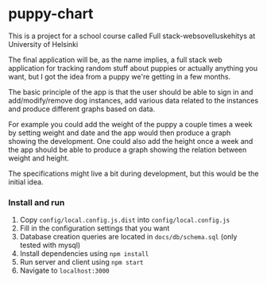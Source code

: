# puppy-chart
This is a project for a school course called Full stack-websovelluskehitys at University of Helsinki

The final application will be, as the name implies, a full stack web application for tracking random stuff about puppies or actually anything you want, but I got the idea from a puppy we're getting in a few months.

The basic principle of the app is that the user should be able to sign in and add/modify/remove dog instances, add various data related to the instances and produce different graphs based on data.

For example you could add the weight of the puppy a couple times a week by setting weight and date and the app would then produce a graph showing the development. One could also add the height once a week and the app should be able to produce a graph showing the relation between weight and height.

The specifications might live a bit during development, but this would be the initial idea.

### Install and run
1. Copy `config/local.config.js.dist` into `config/local.config.js`
2. Fill in the configuration settings that you want
3. Database creation queries are located in `docs/db/schema.sql` (only tested with mysql)
4. Install dependencies using
```npm install```
5. Run server and client using
```npm start```
6. Navigate to `localhost:3000`
